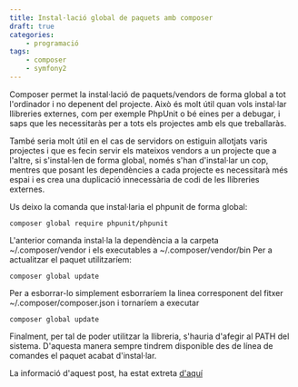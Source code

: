 ```yaml
---
title: Instal·lació global de paquets amb composer
draft: true
categories:
    - programació
tags:
    - composer
    - symfony2
---
```


Composer permet la instal·lació de paquets/vendors de forma global a tot l'ordinador i no depenent del projecte.
Això és molt útil quan vols instal·lar llibreries externes, com per exemple PhpUnit o bé eines per a debugar, i saps que
les necessitaràs per a tots els projectes amb els que treballaràs. 

També seria molt útil en el cas de servidors on estiguin allotjats varis projectes i que es fecin servir els mateixos vendors 
a un projecte que a l'altre, si s'instal·len de forma global, només s'han d'instal·lar un cop,
mentres que posant les dependències a cada projecte es necessitarà més espai i es crea una duplicació innecessària de codi
de les llibreries externes.

Us deixo la comanda que instal·laria el phpunit de forma global:

~~~
composer global require phpunit/phpunit
~~~
L'anterior comanda instal·la la dependència a la carpeta ~/.composer/vendor i els executables a  ~/.composer/vendor/bin
Per a actualitzar el paquet utilitzaríem:
~~~
composer global update
~~~

Per a esborrar-lo simplement esborraríem la linea corresponent del fitxer ~/.composer/composer.json i tornaríem a executar 
~~~
composer global update
~~~

Finalment, per tal de poder utilitzar la llibreria, s'hauria d'afegir al PATH del sistema. D'aquesta manera sempre tindrem 
disponible des de línea de comandes el paquet acabat d'instal·lar.


La informació d'aquest post, ha estat extreta <a href="https://akrabat.com/global-installation-of-php-tools-with-composer/">d'aquí</a>